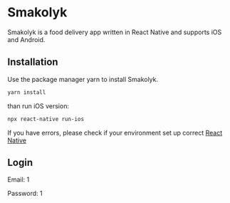 # Smakolyk

Smakolyk is a food delivery app written in React Native and supports iOS and Android.

## Installation

Use the package manager yarn to install Smakolyk.

```bash
yarn install
```

than run iOS version:

```bash
npx react-native run-ios
```

If you have errors, please check if your environment set up correct
[React Native](https://reactnative.dev/docs/environment-setup)

## Login

Email: 1

Password: 1
